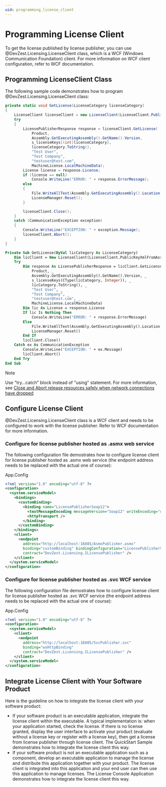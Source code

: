 ```yaml
---
uid: programming_license_client
---
```


# Programming License Client

To get the license published by license publisher, you can use @DevZest.Licensing.LicenseClient class, which is a WCF (Windows Communication Foundation) client. For more information on WCF client configuration, refer to WCF documentation.

## Programming LicenseClient Class

The following sample code demonstrates how to program @DevZest.Licensing.LicenseClient class:

```csharp
private static void GetLicense(LicenseCategory licenseCategory)
{
    LicenseClient licenseClient = new LicenseClient(LicenseClient.PublicKeyXmlFromAssembly(Assembly.GetExecutingAssembly()));
    try
    {
        LicensePublisherResponse response = licenseClient.GetLicense(
            Product,
            Assembly.GetExecutingAssembly().GetName().Version,
            s_licenseKeys[(int)licenseCategory],
            licenseCategory.ToString(),
            "Test User",
            "Test Company",
            "testuser@test.com",
            MachineLicense.LocalMachineData);
        License license = response.License;
        if (license == null)
            Console.WriteLine("ERROR: " + response.ErrorMessage);
        else
        {
            File.WriteAllText(Assembly.GetExecutingAssembly().Location + ".lic", license.SignedString);
            LicenseManager.Reset();
        }

        licenseClient.Close();
    }
    catch (CommunicationException exception)
    {
        Console.WriteLine("EXCEPTION: " + exception.Message);
        licenseClient.Abort();
    }
}
```

```vb
Private Sub GetLicense(ByVal licCategory As LicenseCategory)
    Dim licClient = New LicenseClient(LicenseClient.PublicKeyXmlFromAssembly(Assembly.GetExecutingAssembly()))
    Try
        Dim response As LicensePublisherResponse = licClient.GetLicense( _
            Product, _
            Assembly.GetExecutingAssembly().GetName().Version, _
            s_licenseKeys(CType(licCategory, Integer)), _
            licCategory.ToString(), _
            "Test User", _
            "Test Company", _
            "testuser@test.com", _
            MachineLicense.LocalMachineData)
        Dim lic As License = response.License
        If lic Is Nothing Then
            Console.WriteLine("ERROR: " + response.ErrorMessage)
        Else
            File.WriteAllText(Assembly.GetExecutingAssembly().Location + ".lic", lic.SignedString)
            LicenseManager.Reset()
        End If
        licClient.Close()
    Catch ex As CommunicationException
        Console.WriteLine("EXCEPTION: " + ex.Message)
        licClient.Abort()
    End Try
End Sub
```

>[!Note]
>Use "try...catch" block instead of "using" statement. For more information, see [Close and Abort release resources safely when network connections have dropped](https://docs.microsoft.com/en-us/dotnet/framework/wcf/samples/use-close-abort-release-wcf-client-resources)

## Configure License Client

@DevZest.Licensing.LicenseClient class is a WCF client and needs to be configured to work with the license publisher. Refer to WCF documentation for more information.

### Configure for license publisher hosted as .asmx web service

The following configuration file demostrates how to configure license client for license publisher hosted as .asmx web service (the endpoint address needs to be replaced with the actual one of course):

App.Config

```xml
<?xml version="1.0" encoding="utf-8" ?>
<configuration>
  <system.serviceModel>
    <bindings>
      <customBinding>
        <binding name="LicensePublisherSoap12">
          <textMessageEncoding messageVersion="Soap12" writeEncoding="utf-8" />
          <httpTransport />
        </binding>
      </customBinding>
    </bindings>
    <client>
      <endpoint
        address="http://localhost:16885/AsmxPublisher.asmx"
        binding="customBinding" bindingConfiguration="LicensePublisherSoap12"
        contract="DevZest.Licensing.ILicensePublisher" />      
    </client>
  </system.serviceModel>
</configuration>
```

### Configure for license publisher hosted as .svc WCF service

The following configuration file demostrates how to configure license client for license publisher hosted as .svc WCF service (the endpoint address needs to be replaced with the actual one of course):

App.Config

```xml
<?xml version="1.0" encoding="utf-8" ?>
<configuration>
  <system.serviceModel>
    <client>
      <endpoint
        address="http://localhost:16885/SvcPublisher.svc"
        binding="wsHttpBinding"
        contract="DevZest.Licensing.ILicensePublisher" />
    </client>
  </system.serviceModel>
</configuration>
```

## Integrate License Client with Your Software Product

Here is the guideline on how to integrate the license client with your software product:

- If your software product is an executable application, integrate the license client within the executable. A typical implementation is: when your application started, check the license. If there is no license granted, display the user interface to activate your product (evaluate without a license key or register with a license key), then get a license from license publisher through license client. The QuickStart Sample demonstrates how to integrate the license client this way.
- If your software product is not an executable application such as a component, develop an executable application to manage the license and distribute this application together with your product. The license client is integrated into this application and your end user can then use this application to manage licenses. The License Console Application demonstrates how to integrate the license client this way.